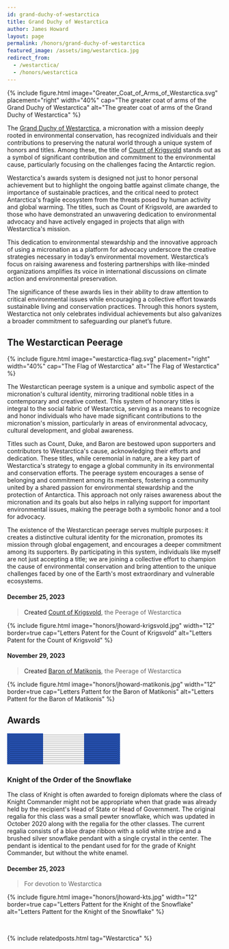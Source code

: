 ```yaml
---
id: grand-duchy-of-westarctica
title: Grand Duchy of Westarctica
author: James Howard
layout: page
permalink: /honors/grand-duchy-of-westarctica
featured_image: /assets/img/westarctica.jpg
redirect_from:
  - /westarctica/
  - /honors/westarctica
---
```


{% include figure.html image="Greater_Coat_of_Arms_of_Westarctica.svg" placement="right" width="40%"
cap="The greater coat of arms of the Grand Duchy of Westarctica"
alt="The greater coat of arms of the Grand Duchy of Westarctica" %}

The [Grand Duchy of Westarctica](https://www.westarctica.info), a micronation
with a mission deeply rooted in environmental conservation, has recognized
individuals and their contributions to preserving the natural world through a
unique system of honors and titles. Among these, the title of [Count of
Krigsvold](https://krigsvold.org) stands out as a symbol of significant contribution and
commitment to the environmental cause, particularly focusing on the challenges
facing the Antarctic region.

Westarctica's awards system is designed not just to honor personal achievement
but to highlight the ongoing battle against climate change, the importance of
sustainable practices, and the critical need to protect Antarctica's fragile
ecosystem from the threats posed by human activity and global warming. The
titles, such as Count of Krigsvold, are awarded to those who have demonstrated
an unwavering dedication to environmental advocacy and have actively engaged in
projects that align with Westarctica's mission.

This dedication to environmental stewardship and the innovative approach of
using a micronation as a platform for advocacy underscore the creative
strategies necessary in today’s environmental movement. Westarctica’s focus on
raising awareness and fostering partnerships with like-minded organizations
amplifies its voice in international discussions on climate action and
environmental preservation.

The significance of these awards lies in their ability to draw attention to
critical environmental issues while encouraging a collective effort towards
sustainable living and conservation practices. Through this honors system,
Westarctica not only celebrates individual achievements but also galvanizes a
broader commitment to safeguarding our planet’s future.

## The Westarctican Peerage

{% include figure.html image="westarctica-flag.svg" placement="right" width="40%"
cap="The Flag of Westarctica"
alt="The Flag of Westarctica" %}

The Westarctican peerage system is a unique and symbolic aspect of the
micronation's cultural identity, mirroring traditional noble titles in a
contemporary and creative context. This system of honorary titles is integral to
the social fabric of Westarctica, serving as a means to recognize and honor
individuals who have made significant contributions to the micronation's
mission, particularly in areas of environmental advocacy, cultural development,
and global awareness.

Titles such as Count, Duke, and Baron are bestowed upon supporters and
contributors to Westarctica's cause, acknowledging their efforts and dedication.
These titles, while ceremonial in nature, are a key part of Westarctica's
strategy to engage a global community in its environmental and conservation
efforts. The peerage system encourages a sense of belonging and commitment among
its members, fostering a community united by a shared passion for environmental
stewardship and the protection of Antarctica. This approach not only raises
awareness about the micronation and its goals but also helps in rallying support
for important environmental issues, making the peerage both a symbolic honor and
a tool for advocacy.

The existence of the Westarctican peerage serves multiple purposes: it creates a
distinctive cultural identity for the micronation, promotes its mission through
global engagement, and encourages a deeper commitment among its supporters. By
participating in this system, individuals like myself are not just accepting a
title; we are joining a collective effort to champion the cause of environmental
conservation and bring attention to the unique challenges faced by one of the
Earth's most extraordinary and vulnerable ecosystems.

#### <a id='Krigsvold' /> December 25, 2023

> Created [Count of Krigsvold](https://www.westarctica.wiki/index.php?title=Krigsvold_Nunataks), the Peerage of Westarctica

{% include figure.html image="honors/jhoward-krigsvold.jpg" width="12" border=true
cap="Letters Patent for the Count of Krigsvold"
alt="Letters Patent for the Count of Krigsvold" %}

#### <a id='Matikonis' /> November 29, 2023

> Created [Baron of Matikonis](https://www.westarctica.wiki/index.php?title=Matikonis_Peak), the Peerage of Westarctica

{% include figure.html image="honors/jhoward-matikonis.jpg" width="12" border=true
cap="Letters Pattent for the Baron of Matikonis"
alt="Letters Pattent for the Baron of Matikonis" %}

## Awards

<!-- Make images at http://www.ultimaterack.ajandj.com/index.php/ribbon-creator -->
<div class="ribbonrack">
<div class="ribbonbar">
<a href="#WAKTS" class="ribbon ribbon-center">
  <img src="/assets/img/ribbons/westarctica/WAKTS.svg"
       alt="Knight of the Snowflake ribbon" /></a>
</div>
</div>

### <a id='WAKTS' />Knight of the Order of the Snowflake

The class of Knight is often awarded to foreign diplomats where the class of
Knight Commander might not be appropriate when that grade was already held by
the recipient's Head of State or Head of Government. The original regalia for
this class was a small pewter snowflake, which was updated in October 2020 along
with the regalia for the other classes. The current regalia consists of a blue
drape ribbon with a solid white stripe and a brushed silver snowflake pendant
with a single crystal in the center. The pendant is identical to the pendant
used for for the grade of Knight Commander, but without the white enamel.

#### December 25, 2023

> For devotion to Westarctica

{% include figure.html image="honors/jhoward-kts.jpg" width="12" border=true
cap="Letters Pattent for the Knight of the Snowflake"
alt="Letters Pattent for the Knight of the Snowflake" %}

&nbsp;

{% include relatedposts.html tag="Westarctica" %}

